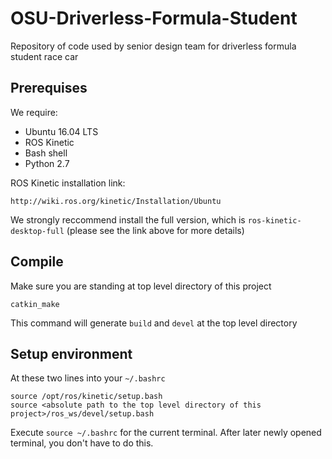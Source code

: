 # OSU-Driverless-Formula-Student
Repository of code used by senior design team for driverless formula student race car

## Prerequises

We require:
- Ubuntu 16.04 LTS
- ROS Kinetic
- Bash shell
- Python 2.7

ROS Kinetic installation link:
```
http://wiki.ros.org/kinetic/Installation/Ubuntu
```
We strongly reccommend install the full version, which is `ros-kinetic-desktop-full` 
(please see the link above for more details)

## Compile

Make sure you are standing at top level directory of this project

```
catkin_make
```
This command will generate `build` and `devel` at the top level directory

## Setup environment

At these two lines into your `~/.bashrc` 
```
source /opt/ros/kinetic/setup.bash
source <absolute path to the top level directory of this project>/ros_ws/devel/setup.bash
```
Execute `source ~/.bashrc` for the current terminal. After later newly opened terminal, you don't have to do this.

